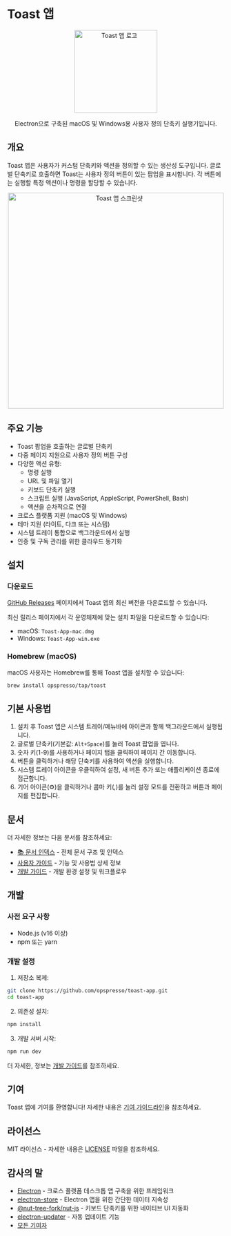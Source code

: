 # Toast 앱

<p align="center">
  <img src="https://toastapp.io/logo192.png" alt="Toast 앱 로고" width="192" height="192">
</p>

<p align="center">
  Electron으로 구축된 macOS 및 Windows용 사용자 정의 단축키 실행기입니다.
</p>

## 개요

Toast 앱은 사용자가 커스텀 단축키와 액션을 정의할 수 있는 생산성 도구입니다. 글로벌 단축키로 호출하면 Toast는 사용자 정의 버튼이 있는 팝업을 표시합니다. 각 버튼에는 실행할 특정 액션이나 명령을 할당할 수 있습니다.

<p align="center">
  <img src="https://toastapp.io/images/screenshot-light.png" alt="Toast 앱 스크린샷" width="500">
</p>

## 주요 기능

- Toast 팝업을 호출하는 글로벌 단축키
- 다중 페이지 지원으로 사용자 정의 버튼 구성
- 다양한 액션 유형:
  - 명령 실행
  - URL 및 파일 열기
  - 키보드 단축키 실행
  - 스크립트 실행 (JavaScript, AppleScript, PowerShell, Bash)
  - 액션을 순차적으로 연결
- 크로스 플랫폼 지원 (macOS 및 Windows)
- 테마 지원 (라이트, 다크 또는 시스템)
- 시스템 트레이 통합으로 백그라운드에서 실행
- 인증 및 구독 관리를 위한 클라우드 동기화

## 설치

### 다운로드

[GitHub Releases](https://github.com/opspresso/toast/releases) 페이지에서 Toast 앱의 최신 버전을 다운로드할 수 있습니다.

최신 릴리스 페이지에서 각 운영체제에 맞는 설치 파일을 다운로드할 수 있습니다:

- macOS: `Toast-App-mac.dmg`
- Windows: `Toast-App-win.exe`

### Homebrew (macOS)

macOS 사용자는 Homebrew를 통해 Toast 앱을 설치할 수 있습니다:

```bash
brew install opspresso/tap/toast
```

## 기본 사용법

1. 설치 후 Toast 앱은 시스템 트레이/메뉴바에 아이콘과 함께 백그라운드에서 실행됩니다.
2. 글로벌 단축키(기본값: `Alt+Space`)를 눌러 Toast 팝업을 엽니다.
3. 숫자 키(1-9)를 사용하거나 페이지 탭을 클릭하여 페이지 간 이동합니다.
4. 버튼을 클릭하거나 해당 단축키를 사용하여 액션을 실행합니다.
5. 시스템 트레이 아이콘을 우클릭하여 설정, 새 버튼 추가 또는 애플리케이션 종료에 접근합니다.
6. 기어 아이콘(⚙️)을 클릭하거나 콤마 키(,)를 눌러 설정 모드를 전환하고 버튼과 페이지를 편집합니다.

## 문서

더 자세한 정보는 다음 문서를 참조하세요:

- [📚 문서 인덱스](docs/README.md) - 전체 문서 구조 및 인덱스
- [사용자 가이드](docs/USER_GUIDE.md) - 기능 및 사용법 상세 정보
- [개발 가이드](docs/DEVELOPMENT.md) - 개발 환경 설정 및 워크플로우

## 개발

### 사전 요구 사항

- Node.js (v16 이상)
- npm 또는 yarn

### 개발 설정

1. 저장소 복제:
```bash
git clone https://github.com/opspresso/toast-app.git
cd toast-app
```

2. 의존성 설치:
```bash
npm install
```

3. 개발 서버 시작:
```bash
npm run dev
```

더 자세한, 정보는 [개발 가이드](docs/DEVELOPMENT.md)를 참조하세요.

## 기여

Toast 앱에 기여를 환영합니다! 자세한 내용은 [기여 가이드라인](CONTRIBUTING.md)을 참조하세요.

## 라이선스

MIT 라이선스 - 자세한 내용은 [LICENSE](LICENSE) 파일을 참조하세요.

## 감사의 말

- [Electron](https://www.electronjs.org/) - 크로스 플랫폼 데스크톱 앱 구축을 위한 프레임워크
- [electron-store](https://github.com/sindresorhus/electron-store) - Electron 앱을 위한 간단한 데이터 지속성
- [@nut-tree-fork/nut-js](https://github.com/nut-tree/nut.js) - 키보드 단축키를 위한 네이티브 UI 자동화
- [electron-updater](https://github.com/electron-userland/electron-builder/tree/master/packages/electron-updater) - 자동 업데이트 기능
- [모든 기여자](https://github.com/opspresso/toast-app/graphs/contributors)
